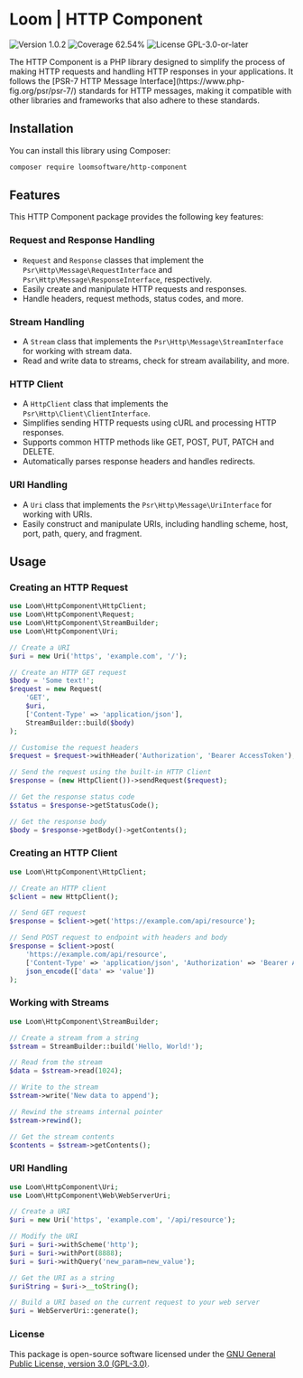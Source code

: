 # Loom | HTTP Component

<p>
<!-- Version Badge -->
<img src="https://img.shields.io/badge/Version-1.0.2-blue" alt="Version 1.0.2">
<!-- Coverage Badge -->
<img src="https://img.shields.io/badge/Coverage-62.54%25-cbc31c" alt="Coverage 62.54%">
<!-- License Badge -->
<img src="https://img.shields.io/badge/License-GPL--3.0--or--later-40adbc" alt="License GPL-3.0-or-later">
</p>

<p>
The HTTP Component is a PHP library designed to simplify the process of making HTTP requests and handling HTTP responses 
in your applications. It follows the [PSR-7 HTTP Message Interface](https://www.php-fig.org/psr/psr-7/) standards for 
HTTP messages, making it compatible with other libraries and frameworks that also adhere to these standards.
</p>

## Installation

You can install this library using Composer:

```bash
composer require loomsoftware/http-component
```

## Features

This HTTP Component package provides the following key features:

### Request and Response Handling

- `Request` and `Response` classes that implement the `Psr\Http\Message\RequestInterface` and `Psr\Http\Message\ResponseInterface`, respectively.
- Easily create and manipulate HTTP requests and responses.
- Handle headers, request methods, status codes, and more.

### Stream Handling

- A `Stream` class that implements the `Psr\Http\Message\StreamInterface` for working with stream data.
- Read and write data to streams, check for stream availability, and more.

### HTTP Client

- A `HttpClient` class that implements the `Psr\Http\Client\ClientInterface`.
- Simplifies sending HTTP requests using cURL and processing HTTP responses.
- Supports common HTTP methods like GET, POST, PUT, PATCH and DELETE.
- Automatically parses response headers and handles redirects.

### URI Handling

- A `Uri` class that implements the `Psr\Http\Message\UriInterface` for working with URIs.
- Easily construct and manipulate URIs, including handling scheme, host, port, path, query, and fragment.

## Usage

### Creating an HTTP Request

```php
use Loom\HttpComponent\HttpClient;
use Loom\HttpComponent\Request;
use Loom\HttpComponent\StreamBuilder;
use Loom\HttpComponent\Uri;

// Create a URI
$uri = new Uri('https', 'example.com', '/');

// Create an HTTP GET request
$body = 'Some text!';
$request = new Request(
    'GET', 
    $uri, 
    ['Content-Type' => 'application/json'], 
    StreamBuilder::build($body)
);

// Customise the request headers
$request = $request->withHeader('Authorization', 'Bearer AccessToken');

// Send the request using the built-in HTTP Client
$response = (new HttpClient())->sendRequest($request);

// Get the response status code
$status = $response->getStatusCode();

// Get the response body
$body = $response->getBody()->getContents();
```

### Creating an HTTP Client

```php
use Loom\HttpComponent\HttpClient;

// Create an HTTP client
$client = new HttpClient();

// Send GET request
$response = $client->get('https://example.com/api/resource');

// Send POST request to endpoint with headers and body
$response = $client->post(
    'https://example.com/api/resource', 
    ['Content-Type' => 'application/json', 'Authorization' => 'Bearer AccessToken'], 
    json_encode(['data' => 'value'])
);
```

### Working with Streams

```php
use Loom\HttpComponent\StreamBuilder;

// Create a stream from a string
$stream = StreamBuilder::build('Hello, World!');

// Read from the stream
$data = $stream->read(1024);

// Write to the stream
$stream->write('New data to append');

// Rewind the streams internal pointer
$stream->rewind();

// Get the stream contents
$contents = $stream->getContents();
```

### URI Handling

```php
use Loom\HttpComponent\Uri;
use Loom\HttpComponent\Web\WebServerUri;

// Create a URI
$uri = new Uri('https', 'example.com', '/api/resource');

// Modify the URI
$uri = $uri->withScheme('http');
$uri = $uri->withPort(8888);
$uri = $uri->withQuery('new_param=new_value');

// Get the URI as a string
$uriString = $uri->__toString();

// Build a URI based on the current request to your web server
$uri = WebServerUri::generate();
```

### License
This package is open-source software licensed under the 
[GNU General Public License, version 3.0 (GPL-3.0)](https://opensource.org/licenses/GPL-3.0).